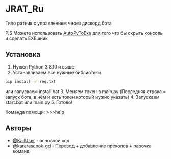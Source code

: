 #  JRAT_Ru
Типо ратник с управлением через дискорд бота

P.S Можете использовать [AutoPyToExe](http://pypi.org/project/auto-py-to-exe) для того что бы скрыть консоль и сделать EXEшник
## Установка  
1. Нужен Python 3.8.10 и выше
2. Устанавливаем все нужные библиотеки
```bash
pip install -r req.txt
```
или запускаем install.bat
3. Меняем токен в main.py (Последняя строка = запуск бота, в нём и есть токен который нужно указать)
4. Запускаем start.bat или main.py
5. Готово!

Команда помощи: >>>help
## Авторы

- [@KailUser](https://github.com/KailUser/) - основной код
- [@kararasenok-gd](https://github.com/kararasenok-gd) - Перевод + добавление преколов + парочка команд

